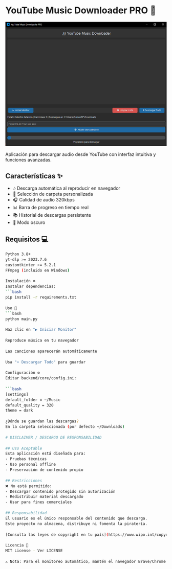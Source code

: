 # YouTube Music Downloader PRO 🎵

![alt text](image.png)

Aplicación para descargar audio desde YouTube con interfaz intuitiva y funciones avanzadas.

## Características ✨
- 🎶 Descarga automática al reproducir en navegador
- 📁 Selección de carpeta personalizada
- 🎧 Calidad de audio 320kbps
- 📊 Barra de progreso en tiempo real
- 📚 Historial de descargas persistente
- 🎨 Modo oscuro

## Requisitos 💻
```bash
Python 3.8+
yt-dlp >= 2023.7.6
customtkinter >= 5.2.1
FFmpeg (incluido en Windows)

Instalación ⚙️
Instalar dependencias:
```bash
pip install -r requirements.txt

Uso 🚀
```bash
python main.py

Haz clic en "▶ Iniciar Monitor"

Reproduce música en tu navegador

Las canciones aparecerán automáticamente

Usa "⬇ Descargar Todo" para guardar

Configuración ⚙️
Editar backend/core/config.ini:

```bash
[settings]
default_folder = ~/Music
default_quality = 320
theme = dark

¿Dónde se guardan las descargas?
En la carpeta seleccionada (por defecto ~/Downloads)

# DISCLAIMER / DESCARGO DE RESPONSABILIDAD

## Uso Aceptable
Esta aplicación está diseñada para:
- Pruebas técnicas
- Uso personal offline
- Preservación de contenido propio

## Restricciones
❌ No está permitido:
- Descargar contenido protegido sin autorización
- Redistribuir material descargado
- Usar para fines comerciales

## Responsabilidad
El usuario es el único responsable del contenido que descarga. 
Este proyecto no almacena, distribuye ni fomenta la piratería.

[Consulta las leyes de copyright en tu país](https://www.wipo.int/copyright/es/)

Licencia 📜
MIT License - Ver LICENSE

⚠️ Nota: Para el monitoreo automático, mantén el navegador Brave/Chrome abierto mientras reproduces música.
